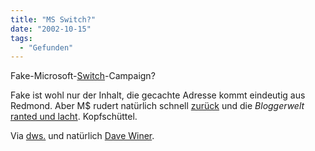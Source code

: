 ```yaml
---
title: "MS Switch?"
date: "2002-10-15"
tags:
  - "Gefunden"
---
```


Fake-Microsoft-[Switch](https://web.archive.org/web/20040904174824/http://216.239.35.100/search?q=cache:JmwQcVoG-ucJ:www.microsoft.com/insider/opsystems/windowsxp_setup.asp+After+eight+years+as+a+Macintosh+owner,+I+switched+to+a+PC+with+Windows+XP+and+Office+XP.&hl=en&ie=UTF-8 "Google-Cache")\-Campaign?

Fake ist wohl nur der Inhalt, die gecachte Adresse kommt eindeutig aus Redmond. Aber M$ rudert natürlich schnell [zurück](https://web.archive.org/web/20040904174824/http://216.239.35.100/search?q=cache:JmwQcVoG-ucJ:www.microsoft.com/insider/opsystems/windowsxp_setup.asp+After+eight+years+as+a+Macintosh+owner,+I+switched+to+a+PC+with+Windows+XP+and+Office+XP.&hl=en&ie=UTF-8 "CNET [english]") und die _Bloggerwelt_ [ranted und lacht](https://web.archive.org/web/20040904174824/http://slashdot.org/comments.pl?sid=42252&cid=4447391 "Slashdot Thread [english]"). Kopfschüttel.

Via [dws.](https://web.archive.org/web/20040904174824/http://www.dws.us/weblog/2002/10/14.html) und natürlich [Dave Winer](https://web.archive.org/web/20040904174824/http://scriptingnews.userland.com/backissues/2002/10/14#When:1:56:38PM).
